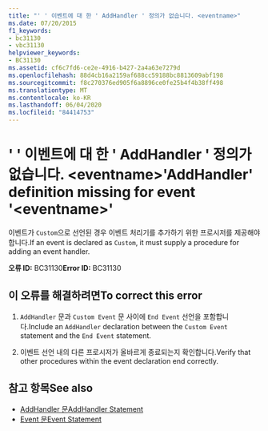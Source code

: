 ```yaml
---
title: "' ' 이벤트에 대 한 ' AddHandler ' 정의가 없습니다. <eventname>"
ms.date: 07/20/2015
f1_keywords:
- bc31130
- vbc31130
helpviewer_keywords:
- BC31130
ms.assetid: cf6c7fd6-ce2e-4916-b427-2a4a63e7279d
ms.openlocfilehash: 88d4cb16a2159af688cc59188bc8813609abf198
ms.sourcegitcommit: f8c270376ed905f6a8896ce0fe25b4f4b38ff498
ms.translationtype: MT
ms.contentlocale: ko-KR
ms.lasthandoff: 06/04/2020
ms.locfileid: "84414753"
---
```

# <a name="addhandler-definition-missing-for-event-eventname"></a><span data-ttu-id="3d203-102">' ' 이벤트에 대 한 ' AddHandler ' 정의가 없습니다. \<eventname></span><span class="sxs-lookup"><span data-stu-id="3d203-102">'AddHandler' definition missing for event '\<eventname>'</span></span>
<span data-ttu-id="3d203-103">이벤트가 `Custom`으로 선언된 경우 이벤트 처리기를 추가하기 위한 프로시저를 제공해야 합니다.</span><span class="sxs-lookup"><span data-stu-id="3d203-103">If an event is declared as `Custom`, it must supply a procedure for adding an event handler.</span></span>  
  
 <span data-ttu-id="3d203-104">**오류 ID:** BC31130</span><span class="sxs-lookup"><span data-stu-id="3d203-104">**Error ID:** BC31130</span></span>  
  
## <a name="to-correct-this-error"></a><span data-ttu-id="3d203-105">이 오류를 해결하려면</span><span class="sxs-lookup"><span data-stu-id="3d203-105">To correct this error</span></span>  
  
1. <span data-ttu-id="3d203-106">`AddHandler` 문과 `Custom Event` 문 사이에 `End Event` 선언을 포함합니다.</span><span class="sxs-lookup"><span data-stu-id="3d203-106">Include an `AddHandler` declaration between the `Custom Event` statement and the `End Event` statement.</span></span>  
  
2. <span data-ttu-id="3d203-107">이벤트 선언 내의 다른 프로시저가 올바르게 종료되는지 확인합니다.</span><span class="sxs-lookup"><span data-stu-id="3d203-107">Verify that other procedures within the event declaration end correctly.</span></span>  
  
## <a name="see-also"></a><span data-ttu-id="3d203-108">참고 항목</span><span class="sxs-lookup"><span data-stu-id="3d203-108">See also</span></span>

- [<span data-ttu-id="3d203-109">AddHandler 문</span><span class="sxs-lookup"><span data-stu-id="3d203-109">AddHandler Statement</span></span>](../language-reference/statements/addhandler-statement.md)
- [<span data-ttu-id="3d203-110">Event 문</span><span class="sxs-lookup"><span data-stu-id="3d203-110">Event Statement</span></span>](../language-reference/statements/event-statement.md)
